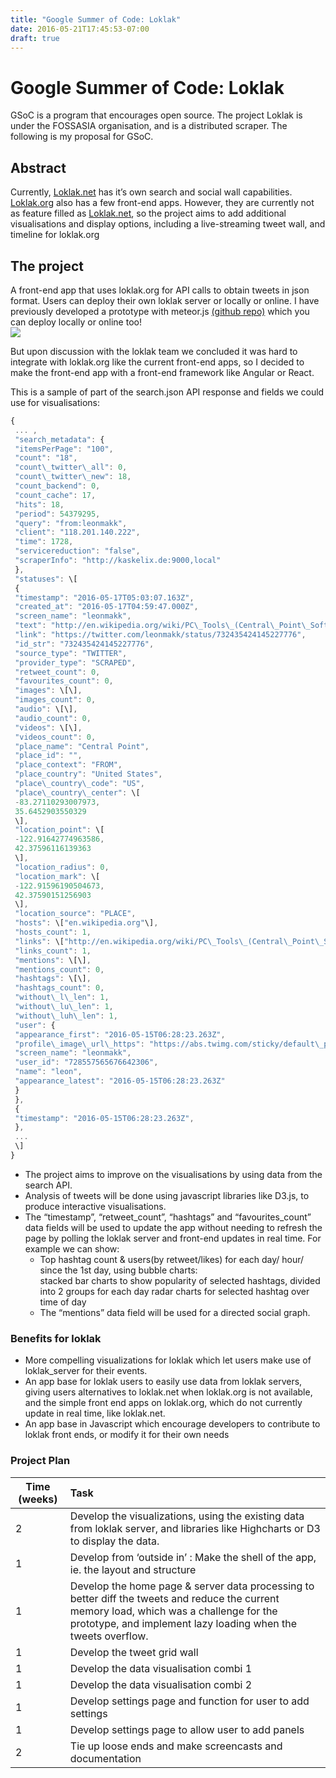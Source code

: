 ```yaml
---
title: "Google Summer of Code: Loklak"
date: 2016-05-21T17:45:53-07:00
draft: true
---
```



# Google Summer of Code: Loklak
GSoC [](https://summerofcode.withgoogle.com/) is a program that encourages open source. The project Loklak is under the FOSSASIA organisation, and is a distributed scraper. The following is my proposal for GSoC.

## Abstract
Currently, [Loklak.net](http://loklak.net) has it’s own search and social wall capabilities.
[Loklak.org](http://loklak.org/apps/) also has a few front-end apps.
However, they are currently not as feature filled as [Loklak.net](http://loklak.net), so the project aims to add additional visualisations and display options, including a live-streaming tweet wall, and timeline for loklak.org

## The project

A front-end app that uses loklak.org for API calls to obtain tweets in json format. Users can deploy their own loklak server or locally or online. I have previously developed a prototype with meteor.js [(github repo)](https://github.com/leonmak/meteor-twitterwall) which you can deploy locally or online too!  
![](https://raw.githubusercontent.com/leonmak/meteor-twitterwall/master/public/ss.gif)

But upon discussion with the loklak team we concluded it was hard to integrate with loklak.org like the current front-end apps, so I decided to make the front-end app with a front-end framework like Angular or React.

This is a sample of part of the search.json API response and fields we could use for visualisations:  

```js
{  
 ... ,  
 "search_metadata": {  
 "itemsPerPage": "100",  
 "count": "18",  
 "count\_twitter\_all": 0,  
 "count\_twitter\_new": 18,  
 "count_backend": 0,  
 "count_cache": 17,  
 "hits": 18,  
 "period": 54379295,  
 "query": "from:leonmakk",  
 "client": "118.201.140.222",  
 "time": 1728,  
 "servicereduction": "false",  
 "scraperInfo": "http://kaskelix.de:9000,local"  
 },  
 "statuses": \[  
 {  
 "timestamp": "2016-05-17T05:03:07.163Z",  
 "created_at": "2016-05-17T04:59:47.000Z",  
 "screen_name": "leonmakk",  
 "text": "http://en.wikipedia.org/wiki/PC\_Tools\_(Central\_Point\_Software)",  
 "link": "https://twitter.com/leonmakk/status/732435424145227776",  
 "id_str": "732435424145227776",  
 "source_type": "TWITTER",  
 "provider_type": "SCRAPED",  
 "retweet_count": 0,  
 "favourites_count": 0,  
 "images": \[\],  
 "images_count": 0,  
 "audio": \[\],  
 "audio_count": 0,  
 "videos": \[\],  
 "videos_count": 0,  
 "place_name": "Central Point",  
 "place_id": "",  
 "place_context": "FROM",  
 "place_country": "United States",  
 "place\_country\_code": "US",  
 "place\_country\_center": \[  
 -83.27110293007973,  
 35.6452903550329  
 \],  
 "location_point": \[  
 -122.91642774963586,  
 42.37596116139363  
 \],  
 "location_radius": 0,  
 "location_mark": \[  
 -122.91596190504673,  
 42.37590151256903  
 \],  
 "location_source": "PLACE",  
 "hosts": \["en.wikipedia.org"\],  
 "hosts_count": 1,  
 "links": \["http://en.wikipedia.org/wiki/PC\_Tools\_(Central\_Point\_Software)"\],  
 "links_count": 1,  
 "mentions": \[\],  
 "mentions_count": 0,  
 "hashtags": \[\],  
 "hashtags_count": 0,  
 "without\_l\_len": 1,  
 "without\_lu\_len": 1,  
 "without\_luh\_len": 1,  
 "user": {  
 "appearance_first": "2016-05-15T06:28:23.263Z",  
 "profile\_image\_url\_https": "https://abs.twimg.com/sticky/default\_profile\_images/default\_profile\_3\_bigger.png",  
 "screen_name": "leonmakk",  
 "user_id": "728557565676642306",  
 "name": "leon",  
 "appearance_latest": "2016-05-15T06:28:23.263Z"  
 }  
 },  
 {  
 "timestamp": "2016-05-15T06:28:23.263Z",  
 },   
 ...  
 \]  
}  
```

- The project aims to improve on the visualisations by using data from the search API.  
- Analysis of tweets will be done using javascript libraries like D3.js, to produce interactive visualisations.
- The “timestamp”, “retweet\_count”, “hashtags” and “favourites\_count” data fields will be used to update the app without needing to refresh the page by polling the loklak server and front-end updates in real time. For example we can show:  
	- Top hashtag count & users(by retweet/likes) for each day/ hour/ since the 1st day, using bubble charts:  
stacked bar charts to show popularity of selected hashtags, divided into 2 groups for each day radar charts for selected hashtag over time of day  
	- The “mentions” data field will be used for a directed social graph.

### Benefits for loklak
*   More compelling visualizations for loklak which let users make use of loklak_server for their events.
*   An app base for loklak users to easily use data from loklak servers, giving users alternatives to loklak.net when loklak.org is not available, and the simple front end apps on loklak.org, which do not currently update in real time, like loklak.net.
*   An app base in Javascript which encourage developers to contribute to loklak front ends, or modify it for their own needs

### Project Plan
| Time  (weeks)      | Task           |
| ------------- |:-------------|
| 2 | Develop the visualizations, using the existing data from loklak server, and libraries like Highcharts or D3 to display the data.
| 1 | Develop from ‘outside in’ : Make the shell of the app, ie. the layout and structure
| 1 | Develop the home page & server data processing to better diff the tweets and reduce the current memory load, which was a challenge for the prototype, and implement lazy loading when the tweets overflow.
| 1 | Develop the tweet grid wall |
| 1 | Develop the data visualisation combi 1 |
| 1 | Develop the data visualisation combi 2 |
| 1 | Develop settings page and function for user to add settings |
| 1 | Develop settings page to allow user to add panels |
| 2  | Tie up loose ends and make screencasts and documentation |